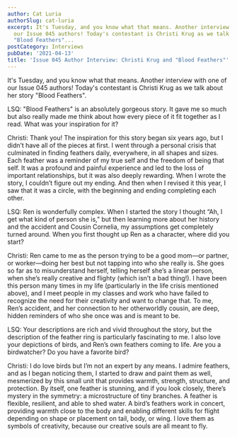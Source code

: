 ```yaml
---
author: Cat Luria
authorSlug: cat-luria
excerpt: It's Tuesday, and you know what that means. Another interview with one of
  our Issue 045 authors! Today's contestant is Christi Krug as we talk about her story
  "Blood Feathers"...
postCategory: Interviews
pubDate: '2021-04-13'
title: 'Issue 045 Author Interview: Christi Krug and "Blood Feathers"'
---
```

It's Tuesday, and you know what that means. Another interview with one of our Issue 045 authors! Today's contestant is Christi Krug as we talk about her story "Blood Feathers".

LSQ: "Blood Feathers" is an absolutely gorgeous story. It gave me so much but also really made me think about how every piece of it fit together as I read. What was your inspiration for it?

Christi: Thank you! The inspiration for this story began six years ago, but I didn’t have all of the pieces at first. I went through a personal crisis that culminated in finding feathers daily, everywhere, in all shapes and sizes. Each feather was a reminder of my true self and the freedom of being that self. It was a profound and painful experience and led to the loss of important relationships, but it was also deeply rewarding. When I wrote the story, I couldn’t figure out my ending. And then when I revised it this year, I saw that it was a circle, with the beginning and ending completing each other.

LSQ: Ren is wonderfully complex. When I started the story I thought “Ah, I get what kind of person she is,” but then learning more about her history and the accident and Cousin Cornelia, my assumptions get completely turned around. When you first thought up Ren as a character, where did you start?

Christi: Ren came to me as the person trying to be a good mom—or partner, or worker—doing her best but not tapping into who she really is. She goes so far as to misunderstand herself, telling herself she’s a linear person, when she’s really creative and flighty (which isn’t a bad thing!). I have been this person many times in my life (particularly in the life crisis mentioned above), and I meet people in my classes and work who have failed to recognize the need for their creativity and want to change that. To me, Ren’s accident, and her connection to her otherworldly cousin, are deep, hidden reminders of who she once was and is meant to be.

LSQ: Your descriptions are rich and vivid throughout the story, but the description of the feather ring is particularly fascinating to me. I also love your depictions of birds, and Ren’s own feathers coming to life. Are you a birdwatcher? Do you have a favorite bird?

Christi: I do love birds but I’m not an expert by any means. I admire feathers, and as I began noticing them, I started to draw and paint them as well, mesmerized by this small unit that provides warmth, strength, structure, and protection. By itself, one feather is stunning, and if you look closely, there’s mystery in the symmetry: a microstructure of tiny branches. A feather is flexible, resilient, and able to shed water. A bird’s feathers work in concert, providing warmth close to the body and enabling different skills for flight depending on shape or placement on tail, body, or wing. I love them as symbols of creativity, because our creative souls are all meant to fly.